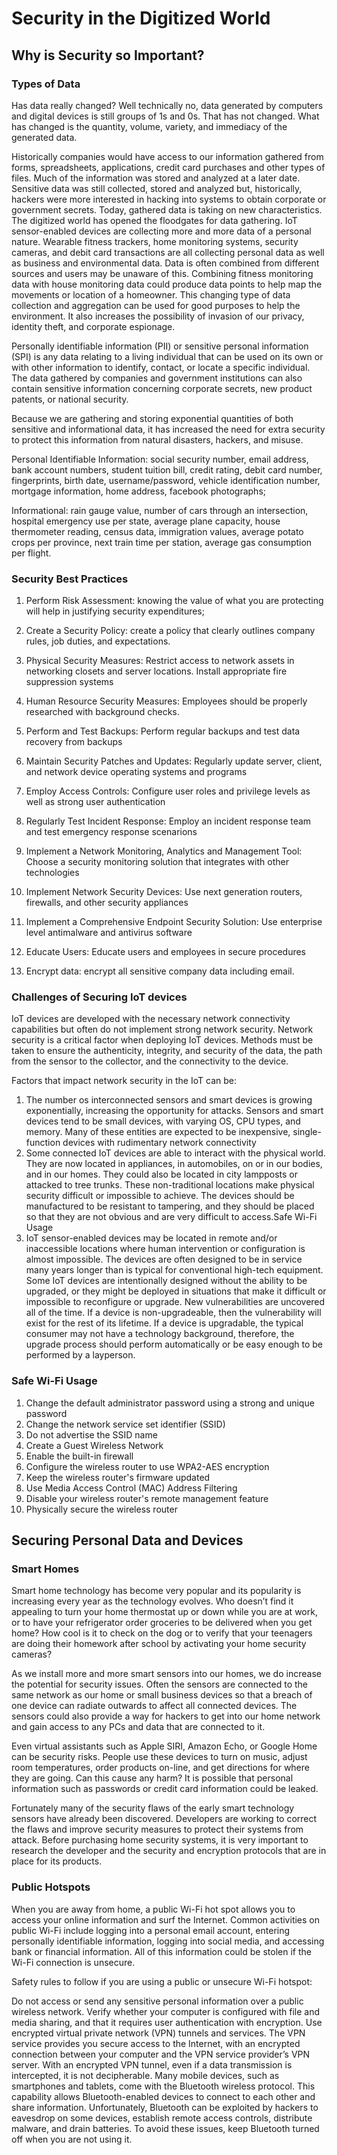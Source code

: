 # Security in the Digitized World

## Why is Security so Important?

### Types of Data

Has data really changed? Well technically no, data generated by computers and digital devices is still groups of 1s and 0s. That has not changed. What has changed is the quantity, volume, variety, and immediacy of the generated data. 

Historically companies would have access to our information gathered from forms, spreadsheets, applications, credit card purchases and other types of files. Much of the information was stored and analyzed at a later date. Sensitive data was still collected, stored and analyzed but, historically, hackers were more interested in hacking into systems to obtain corporate or government secrets. Today, gathered data is taking on new characteristics. The digitized world has opened the floodgates for data gathering. IoT sensor-enabled devices are collecting more and more data of a personal nature. Wearable fitness trackers, home monitoring systems, security cameras, and debit card transactions are all collecting personal data as well as business and environmental data. Data is often combined from different sources and users may be unaware of this. Combining fitness monitoring data with house monitoring data could produce data points to help map the movements or location of a homeowner. This changing type of data collection and aggregation can be used for good purposes to help the environment. It also increases the possibility of invasion of our privacy, identity theft, and corporate espionage.

Personally identifiable information (PII) or sensitive personal information (SPI) is any data relating to a living individual that can be used on its own or with other information to identify, contact, or locate a specific individual. The data gathered by companies and government institutions can also contain sensitive information concerning corporate secrets, new product patents, or national security.

Because we are gathering and storing exponential quantities of both sensitive and informational data, it has increased the need for extra security to protect this information from natural disasters, hackers, and misuse.

Personal Identifiable Information: social security number, email address, bank account numbers, student tuition bill, credit rating, debit card number, fingerprints, birth date, username/password, vehicle identification number, mortgage information, home address, facebook photographs;

Informational: rain gauge value, number of cars through an intersection, hospital emergency use per state, average plane capacity, house thermometer reading, census data, immigration values, average potato crops per province, next train time per station, average gas consumption per flight.

### Security Best Practices

1. Perform Risk Assessment: knowing the value of what you are protecting will help in justifying security expenditures;

2. Create a Security Policy: create a policy that clearly outlines company rules, job duties, and expectations.

3. Physical Security Measures: Restrict access to network assets in networking closets and server locations. Install appropriate fire suppression systems

4. Human Resource Security Measures: Employees should be properly researched with background checks.

5. Perform and Test Backups: Perform regular backups and test data recovery from backups

6. Maintain Security Patches and Updates: Regularly update server, client, and network device operating systems and programs

7. Employ Access Controls: Configure user roles and privilege levels as well as strong user authentication

8. Regularly Test Incident Response: Employ an incident response team and test emergency response scenarions

9. Implement a Network Monitoring, Analytics and Management Tool: Choose a security monitoring solution that integrates with other technologies

10. Implement Network Security Devices: Use next generation routers, firewalls, and other security appliances

11. Implement a Comprehensive Endpoint Security Solution: Use enterprise level antimalware and antivirus software

12. Educate Users: Educate users and employees in secure procedures

13. Encrypt data: encrypt all sensitive company data including email.

### Challenges of Securing IoT devices

IoT devices are developed with the necessary network connectivity capabilities but often do not implement strong network security. Network security is a critical factor when deploying IoT devices. Methods must be taken to ensure the authenticity, integrity, and security of the data, the path from the sensor to the collector, and the connectivity to the device.

Factors that impact network security in the IoT can be:

1. The number os interconnected sensors and smart devices is growing exponentially, increasing the opportunity for attacks. Sensors and smart devices tend to be small devices, with varying OS, CPU types, and memory. Many of these entities are expected to be inexpensive, single-function devices with rudimentary network connectivity
2. Some connected IoT devices are able to interact with the physical world. They are now located in appliances, in automobiles, on or in our bodies, and in our homes. They could also be located in city lampposts or attacked to tree trunks. These non-traditional locations make physical security difficult or impossible to achieve. The devices should be manufactured to be resistant to tampering, and they should be placed so that they are not obvious and are very difficult to access.Safe Wi-Fi Usage
3. IoT sensor-enabled devices may be located in remote and/or inaccessible locations where human intervention or configuration is almost impossible. The devices are often designed to be in service many years longer than is typical for conventional high-tech equipment. Some IoT devices are intentionally designed without the ability to be upgraded, or they might be deployed in situations that make it difficult or impossible to reconfigure or upgrade. New vulnerabilities are uncovered all of the time. If a device is non-upgradeable, then the vulnerability will exist for the rest of its lifetime. If a device is upgradable, the typical consumer may not have a technology background, therefore, the upgrade process should perform automatically or be easy enough to be performed by a layperson.

### Safe Wi-Fi Usage

1. Change the default administrator password using a strong and unique password
2. Change the network service set identifier (SSID)
3. Do not advertise the SSID name
4. Create a Guest Wireless Network
5. Enable the built-in firewall
6. Configure the wireless router to use WPA2-AES encryption
7. Keep the wireless router's firmware updated
8. Use Media Access Control (MAC) Address Filtering
9. Disable your wireless router's remote management feature
10. Physically secure the wireless router

## Securing Personal Data and Devices

### Smart Homes

Smart home technology has become very popular and its popularity is increasing every year as the technology evolves. Who doesn’t find it appealing to turn your home thermostat up or down while you are at work, or to have your refrigerator order groceries to be delivered when you get home? How cool is it to check on the dog or to verify that your teenagers are doing their homework after school by activating your home security cameras?

As we install more and more smart sensors into our homes, we do increase the potential for security issues. Often the sensors are connected to the same network as our home or small business devices so that a breach of one device can radiate outwards to affect all connected devices. The sensors could also provide a way for hackers to get into our home network and gain access to any PCs and data that are connected to it.

Even virtual assistants such as Apple SIRI, Amazon Echo, or Google Home can be security risks. People use these devices to turn on music, adjust room temperatures, order products on-line, and get directions for where they are going. Can this cause any harm? It is possible that personal information such as passwords or credit card information could be leaked.

Fortunately many of the security flaws of the early smart technology sensors have already been discovered. Developers are working to correct the flaws and improve security measures to protect their systems from attack. Before purchasing home security systems, it is very important to research the developer and the security and encryption protocols that are in place for its products.

### Public Hotspots

When you are away from home, a public Wi-Fi hot spot allows you to access your online information and surf the Internet. Common activities on public Wi-Fi include logging into a personal email account, entering personally identifiable information, logging into social media, and accessing bank or financial information. All of this information could be stolen if the Wi-Fi connection is unsecure.

Safety rules to follow if you are using a public or unsecure Wi-Fi hotspot:

Do not access or send any sensitive personal information over a public wireless network.
Verify whether your computer is configured with file and media sharing, and that it requires user authentication with encryption.
Use encrypted virtual private network (VPN) tunnels and services. The VPN service provides you secure access to the Internet, with an encrypted connection between your computer and the VPN service provider’s VPN server. With an encrypted VPN tunnel, even if a data transmission is intercepted, it is not decipherable.
Many mobile devices, such as smartphones and tablets, come with the Bluetooth wireless protocol. This capability allows Bluetooth-enabled devices to connect to each other and share information. Unfortunately, Bluetooth can be exploited by hackers to eavesdrop on some devices, establish remote access controls, distribute malware, and drain batteries. To avoid these issues, keep Bluetooth turned off when you are not using it.
